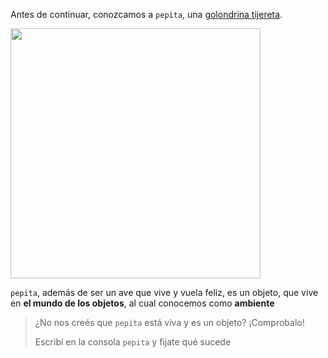 Antes de continuar, conozcamos a `pepita`, una [golondrina tijereta](http://es.wikipedia.org/wiki/Hirundo_rustica).

<img width="400" src="https://upload.wikimedia.org/wikipedia/commons/thumb/2/24/Landsvale.jpg/1024px-Landsvale.jpg" />

`pepita`, además de ser un ave que vive y vuela feliz, es un objeto, que vive en **el mundo de los objetos**, al cual conocemos como **ambiente**

> ¿No nos creés que `pepita` está viva y es un objeto? ¡Comprobalo!
> 
> Escribí en la consola `pepita` y fijate qué sucede